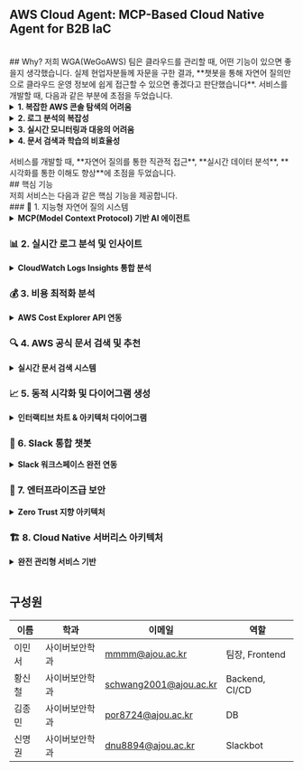 ## AWS Cloud Agent: MCP-Based Cloud Native Agent for B2B IaC
</br>
## Why?
저희 WGA(WeGoAWS) 팀은 클라우드를 관리할 때, 어떤 기능이 있으면 좋을지 생각했습니다. 실제 현업자분들께 자문을 구한 결과, **챗봇을 통해 자연어 질의만으로 클라우드 운영 정보에 쉽게 접근할 수 있으면 좋겠다고 판단했습니다**. 서비스를 개발할 때, 다음과 같은 부분에 초점을 두었습니다.
</br>
<details> 
<summary><b>1. 복잡한 AWS 콘솔 탐색의 어려움</b></summary>
</br>
- 수많은 서비스와 메뉴 속에서 원하는 정보를 찾기 위해 여러 화면을 오가는 비효율성
- 각 서비스별로 다른 인터페이스로 인한 학습 비용 증가
</br>
</details>
<details> 
<summary><b>2. 로그 분석의 복잡성</b></summary>
</br>
- CloudTrail, GuardDuty 등 여러 서비스에 분산된 로그 데이터
- SQL 쿼리 작성 없이는 접근하기 어려운 Athena 기반 분석
</br>
</details>
<details> 
<summary><b>3. 실시간 모니터링과 대응의 어려움</b></summary>
</br>
- 분산된 CloudWatch 대시보드와 알람 확인의 복잡성
- 비용 분석과 최적화를 위한 데이터 수집의 번거로움
</br>
</details>
<details> 
<summary><b>4. 문서 검색과 학습의 비효율성</b></summary>
</br>
- 방대한 AWS 공식 문서에서 필요한 정보를 찾기 어려움
- 한국어로 번역된 최신 정보의 부족
</br>
</details>
</br>
서비스를 개발할 때, **자연어 질의를 통한 직관적 접근**, **실시간 데이터 분석**, **시각화를 통한 이해도 향상**에 초점을 두었습니다.
</br>
## 핵심 기능
</br>
저희 서비스는 다음과 같은 핵심 기능을 제공합니다.
</br>
### 🤖 1. 지능형 자연어 질의 시스템
<details>
<summary><b>MCP(Model Context Protocol) 기반 AI 에이전트</b></summary>
</br>

- **다중 AI 모델 지원**
 - Anthropic Claude 3.7 Sonnet (기본)
 - 사용자별 모델 선택 가능

- **고급 대화 처리**
 - 멀티턴 대화를 통한 문맥 이해
 - 세션 기반 대화 히스토리 관리
 - 복잡한 클라우드 운영 질문 해석

</br>
</details>

### 📊 2. 실시간 로그 분석 및 인사이트
<details>
<summary><b>CloudWatch Logs Insights 통합 분석</b></summary>
</br>

- **통합 로그 분석**
 - CloudTrail, GuardDuty, Lambda 등 다양한 서비스 로그
 - 자동 쿼리 생성 (에러 분석, 성능 분석, 보안 분석)
 - 시간대별/사용자별/IP별 상세 분석

- **인텔리전트 패턴 탐지**
 - 에러 패턴 자동 분류 및 빈도 분석
 - 의심스러운 로그인 패턴 탐지
 - 성능 메트릭 추세 분석

</br>
</details>

### 💰 3. 비용 최적화 분석
<details>
<summary><b>AWS Cost Explorer API 연동</b></summary>
</br>

- **다차원 비용 분석**
 - 일별/지역별/서비스별 상세 비용 분석
 - 인스턴스 타입별 비용 최적화 제안
 - 비용 급증 알림 및 트렌드 분석

- **시각적 비용 리포트**
 - 테이블 형태의 상세 비용 내역
 - 차트를 통한 비용 트렌드 시각화

</br>
</details>

### 🔍 4. AWS 공식 문서 검색 및 추천
<details>
<summary><b>실시간 문서 검색 시스템</b></summary>
</br>

- **지능형 문서 검색**
 - AWS 공식 문서 API 연동
 - 질문 맥락에 맞는 관련 문서 자동 추천
 - 페이지네이션을 통한 대용량 문서 처리

- **다국어 지원**
 - 한국어 자동 번역 및 요약 제공
 - 기술 용어 보존 및 정확한 번역

</br>
</details>

### 📈 5. 동적 시각화 및 다이어그램 생성
<details>
<summary><b>인터랙티브 차트 & 아키텍처 다이어그램</b></summary>
</br>

- **15종류 차트 지원**
 - Line, Bar, Pie, Scatter, Area, Column 차트
 - Word Cloud, Radar, Histogram, Treemap
 - Dual-axes, Mind Map, Network Graph, Flow Diagram, Fishbone

- **AWS 아키텍처 다이어그램**
 - Python Diagrams 패키지 기반 자동 생성
 - AWS, K8s, On-premise 아키텍처 지원
 - 한글 폰트 자동 설정으로 완벽한 한국어 지원

</br>
</details>

### 💬 6. Slack 통합 챗봇
<details>
<summary><b>Slack 워크스페이스 완전 연동</b></summary>
</br>

- **슬래시 명령어 지원**
 - `/models` 명령어로 AI 모델 선택
 - DM을 통한 대화 인터페이스 제공

- **고급 인터랙션**
 - Block Kit을 활용한 인터랙티브 UI
 - 버튼 클릭, 드롭다운 선택 지원
 - 대화 히스토리 기반 연속 질의

</br>
</details>

### 🔐 7. 엔터프라이즈급 보안
<details>
<summary><b>Zero Trust 지향 아키텍처</b></summary>
</br>

- **다층 보안 인증**
 - AWS Cognito 기반 사용자 인증
 - OAuth 2.0 / OpenID Connect 표준 준수
 - Slack과 AWS 계정 연동 인증

- **세밀한 권한 관리**
 - IAM 역할 기반 API 접근 제어
 - 리소스별 세분화된 권한 설정
 - CORS 정책을 통한 도메인 보안

</br>
</details>

### 🏗️ 8. Cloud Native 서버리스 아키텍처
<details>
<summary><b>완전 관리형 서비스 기반</b></summary>
</br>

- **서버리스 컴퓨팅**
 - AWS Lambda를 통한 마이크로서비스 아키텍처
 - API Gateway 기반 RESTful API 설계
 - Auto Scaling과 고가용성 보장

- **Infrastructure as Code**
 - CloudFormation을 통한 완전 자동화
 - 환경별(dev/test/prod) 스택 분리
 - 원클릭 배포 및 롤백 지원

- **데이터 저장소**
 - DynamoDB를 통한 NoSQL 데이터 관리
 - S3 기반 정적 웹 호스팅
 - Athena를 통한 데이터 레이크 분석

</br>
</details>

</br>

## 구성원
| 이름 | 학과 | 이메일 | 역할 |
| --- | --- | --- | --- |
| 이민서 | 사이버보안학과 | mmmm@ajou.ac.kr | 팀장, Frontend |
| 황신철 | 사이버보안학과 | schwang2001@ajou.ac.kr | Backend, CI/CD |
| 김종민 | 사이버보안학과 | por8724@ajou.ac.kr | DB |
| 신명권 | 사이버보안학과 | dnu8894@ajou.ac.kr | Slackbot |
